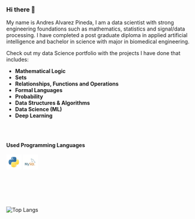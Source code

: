 ### Hi there 👋

My name is Andres Alvarez Pineda, I am a data scientist with strong engineering foundations such as mathematics, statistics and signal/data processing. I have completed a post graduate diploma in applied artificial intelligence and bachelor in science with major in biomedical engineering.

Check out my data Science portfolio with the projects I have done that includes:



- **Mathematical Logic** 
- **Sets** 
- **Relationships, Functions and Operations** 
- **Formal Languages** 
- **Probability** 
- **Data Structures & Algorithms** 
- **Data Science (ML)** 
- **Deep Learning** 

<br>
<br>

**Used Programming Languages**  
<br>
<code><img height="40" src="https://raw.githubusercontent.com/github/explore/80688e429a7d4ef2fca1e82350fe8e3517d3494d/topics/python/python.png"></code>
<code><img height="40" src="https://raw.githubusercontent.com/github/explore/80688e429a7d4ef2fca1e82350fe8e3517d3494d/topics/mysql/mysql.png"></code>

<!--
**Techingopochtli/Techingopochtli** is a ✨ _special_ ✨ repository because its `README.md` (this file) appears on your GitHub profile.

Here are some ideas to get you started:

- 🔭 I’m currently working on ...
- 🌱 I’m currently learning ...
- 👯 I’m looking to collaborate on ...
- 🤔 I’m looking for help with ...
- 💬 Ask me about ...
- 📫 How to reach me: ...
- 😄 Pronouns: ...
- ⚡ Fun fact: ...
-->
<br>
<br>
<br>
<br>



  
![Top Langs](https://github-readme-stats.vercel.app/api/top-langs/?username=Techingopochtli)
